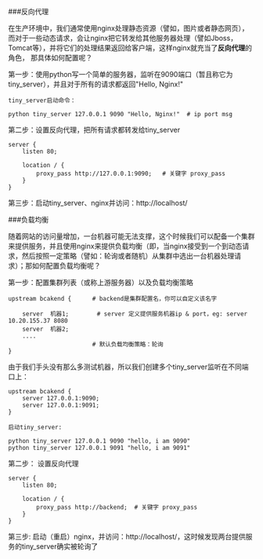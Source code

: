 ###反向代理

在生产环境中，我们通常使用nginx处理静态资源（譬如，图片或者静态网页），而对于一些动态请求，会让nginx把它转发给其他服务器处理（譬如Jboss，Tomcat等），并将它们的处理结果返回给客户端，这样nginx就充当了**反向代理**的角色， 那具体如何配置呢？

第一步：使用python写一个简单的服务器，监听在9090端口（暂且称它为tiny_server），并且对于所有的请求都返回"Hello, Nginx!"

	tiny_server启动命令：

	python tiny_server 127.0.0.1 9090 "Hello, Nginx!"  # ip port msg


第二步：设置反向代理，把所有请求都转发给tiny_server
	
	server {
		listen 80;

		location / {
			proxy_pass http://127.0.0.1:9090;	# 关键字 proxy_pass
		}
	}

第三步：启动tiny_server、nginx并访问：http://localhost/



###负载均衡

随着网站的访问量增加，一台机器可能无法支撑，这个时候我们可以配备一个集群来提供服务，并且使用nginx来提供负载均衡（即，当nginx接受到一个到动态请求，然后按照一定策略（譬如：轮询或者随机）从集群中选出一台机器处理请求）；那如何配置负载均衡呢？

第一步：配置集群列表（或称上游服务器）以及负载均衡策略
	
	upstream bcakend {		# backend是集群配置名，你可以自定义该名字

		server  机器1;	 	# server 定义提供服务机器ip & port，eg: server 10.20.155.37 8080
		server  机器2;		
		....
					 		# 默认负载均衡策略：轮询
	}

由于我们手头没有那么多测试机器，所以我们创建多个tiny_server监听在不同端口上：

	upstream bcakend {   
		server 127.0.0.1:9090;
		server 127.0.0.1:9091;				
	}

	启动tiny_server:

	python tiny_server 127.0.0.1 9090 "hello, i am 9090"
	python tiny_server 127.0.0.1 9091 "hello, i am 9091"


第二步： 设置反向代理

	server {
		listen 80;

		location / {
			proxy_pass http://backend;	# 关键字 proxy_pass
		}
	}

第三步: 启动（重启）nginx，并访问：http://localhost/，这时候发现两台提供服务的tiny_server确实被轮询了
